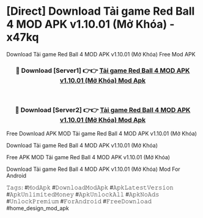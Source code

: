 # [Direct] Download Tải game Red Ball 4 MOD APK v1.10.01 (Mở Khóa) - x47kq
Download Tải game Red Ball 4 MOD APK v1.10.01 (Mở Khóa) Free Mod APK

<div align="center">
<h3>🔴 Download [Server1] 👉👉 <a href="https://apk-comot.site?title=Tải_game_Red_Ball_4_MOD_APK_v1.10.01_(Mở_Khóa)">Tải game Red Ball 4 MOD APK v1.10.01 (Mở Khóa) Mod Apk</a></h3><br>

<h3>🔴 Download [Server2] 👉👉 <a href="https://apk-comot.site?title=Tải_game_Red_Ball_4_MOD_APK_v1.10.01_(Mở_Khóa)">Tải game Red Ball 4 MOD APK v1.10.01 (Mở Khóa) Mod Apk</a></h3>
</div>


Free Download APK MOD Tải game Red Ball 4 MOD APK v1.10.01 (Mở Khóa)

Download Tải game Red Ball 4 MOD APK v1.10.01 (Mở Khóa) 

Free APK MOD Tải game Red Ball 4 MOD APK v1.10.01 (Mở Khóa) 

Download Tải game Red Ball 4 MOD APK v1.10.01 (Mở Khóa) Mod For Android

𝚃𝚊𝚐𝚜: #𝙼𝚘𝚍𝙰𝚙𝚔 #𝙳𝚘𝚠𝚗𝚕𝚘𝚊𝚍𝙼𝚘𝚍𝙰𝚙𝚔 #𝙰𝚙𝚔𝙻𝚊𝚝𝚎𝚜𝚝𝚅𝚎𝚛𝚜𝚒𝚘𝚗 #𝙰𝚙𝚔𝚄𝚗𝚕𝚒𝚖𝚒𝚝𝚎𝚍𝙼𝚘𝚗𝚎𝚢 #𝙰𝚙𝚔𝚄𝚗𝚕𝚘𝚌𝚔𝙰𝚕𝚕 #𝙰𝚙𝚔𝙽𝚘𝙰𝚍𝚜 #𝚄𝚗𝚕𝚘𝚌𝚔𝙿𝚛𝚎𝚖𝚒𝚞𝚖 #𝙵𝚘𝚛𝙰𝚗𝚍𝚛𝚘𝚒𝚍 #𝙵𝚛𝚎𝚎𝙳𝚘𝚠𝚗𝚕𝚘𝚊𝚍 #home_design_mod_apk